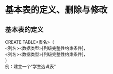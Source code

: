 # 基本表的定义、删除与修改
## 基本表的定义  
CREATE TABLE<表名>（  
<列名><数据类型>[列级完整性约束条件]，  
<列名><数据类型>[列级完整性约束条件]，  
）  
例：建立一个“学生选课表”  
  

